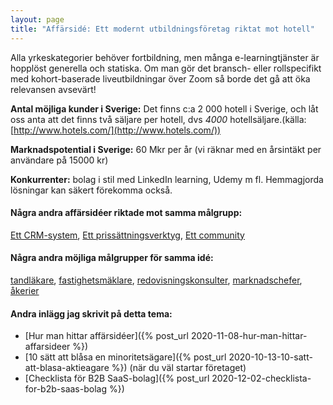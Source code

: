 ```yaml
---
layout: page
title: "Affärsidé: Ett modernt utbildningsföretag riktat mot hotell"
---
```

Alla yrkeskategorier behöver fortbildning, men många e-learningtjänster är hopplöst generella och statiska. Om man gör det bransch- eller rollspecifikt med kohort-baserade liveutbildningar över Zoom så borde det gå att öka relevansen avsevärt!

**Antal möjliga kunder i Sverige:** Det finns c:a 2 000 hotell i Sverige, och låt oss anta att det finns två säljare per hotell, dvs *4000* hotellsäljare.(källa: [http://www.hotels.com/](http://www.hotels.com/))

**Marknadspotential i Sverige:** 60 Mkr per år (vi räknar med en årsintäkt per användare på 15000 kr)

**Konkurrenter:** bolag i stil med LinkedIn learning, Udemy m fl. Hemmagjorda lösningar kan säkert förekomma också.

#### Några andra affärsidéer riktade mot samma målgrupp:
[Ett CRM-system](/affarsideer/ett-crm-system-for-hotell/), [Ett prissättningsverktyg](/affarsideer/ett-prissattningsverktyg-for-hotell/), [Ett community](/affarsideer/ett-community-for-hotell/)


#### Några andra möjliga målgrupper för samma idé:
[tandläkare](/affarsideer/ett-modernt-utbildningsforetag-riktat-mot-tandlakare/), [fastighetsmäklare](/affarsideer/ett-modernt-utbildningsforetag-riktat-mot-fastighetsmaklare/), [redovisningskonsulter](/affarsideer/ett-modernt-utbildningsforetag-riktat-mot-redovisningskonsulter/), [marknadschefer](/affarsideer/ett-modernt-utbildningsforetag-riktat-mot-marknadschefer/), [åkerier](/affarsideer/ett-modernt-utbildningsforetag-riktat-mot-akerier/)

#### Andra inlägg jag skrivit på detta tema:
- [Hur man hittar affärsidéer]({% post_url 2020-11-08-hur-man-hittar-affarsideer %})
- [10 sätt att blåsa en minoritetsägare]({% post_url 2020-10-13-10-satt-att-blasa-aktieagare %}) (när du väl startar företaget)
- [Checklista för B2B SaaS-bolag]({% post_url 2020-12-02-checklista-for-b2b-saas-bolag %})

